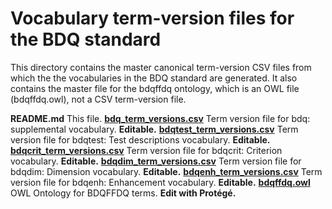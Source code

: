 # Vocabulary term-version files for the BDQ standard

This directory contains the master canonical term-version CSV files from which the the vocabularies in the BDQ standard are generated. It also contains the master file for the bdqffdq ontology, which is an OWL file (bdqffdq.owl), not a CSV term-version file.

**README.md**  This file.
[**bdq_term_versions.csv**](bdq_term_versions.csv) Term version file for bdq: supplemental vocabulary. **Editable.**
[**bdqtest_term_versions.csv**](bdqcore_term_versions.csv) Term version file for bdqtest: Test descriptions vocabulary. **Editable.**
[**bdqcrit_term_versions.csv**](bdqcrit_term_versions.csv) Term version file for bdqcrit: Criterion vocabulary. **Editable.**
[**bdqdim_term_versions.csv**](bdqdim_term_versions.csv) Term version file for bdqdim: Dimension vocabulary. **Editable.**
[**bdqenh_term_versions.csv**](bdqenh_term_versions.csv) Term version file for bdqenh: Enhancement vocabulary. **Editable.**
[**bdqffdq.owl**](bdqffdq.owl) OWL Ontology for BDQFFDQ terms. **Edit with Protégé.**
